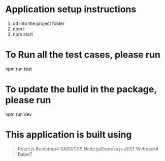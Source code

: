 # Application setup instructions
1. cd into the project folder
2. npm i
3. npm start

# To Run all the test cases, please run
npm run test

# To update the bulid in the package, please run
npm run dev

# This application is built using
> React.js
> Bootstrap4
> SASS/CSS
> Node.js/Express.js
> JEST 
> Webpack4
> Babel7